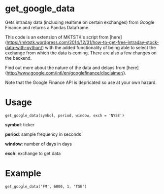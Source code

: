 # get_google_data
Gets intraday data (including realtime on certain exchanges) from Google Finance and returns a Pandas Dataframe.

This code is an extension of MKTSTK's script from [here] (https://mktstk.wordpress.com/2014/12/31/how-to-get-free-intraday-stock-data-with-python/) with the added functionality of being able to select the exchange from which the data is coming.  There are also a few changes on the backend.

Find out more about the nature of the data and delays from [here] (http://www.google.com/intl/en/googlefinance/disclaimer/).

Note that the Google Finance API is depricated so use at your own hazard.

# Usage
```
get_google_data(symbol, period, window, exch = 'NYSE')
```

**symbol**: ticker

**period**: sample frequency in seconds

**window**: number of days in days

**exch**: exchange to get data

# Example
```
get_google_data('FM', 6000, 1, 'TSE')
```
